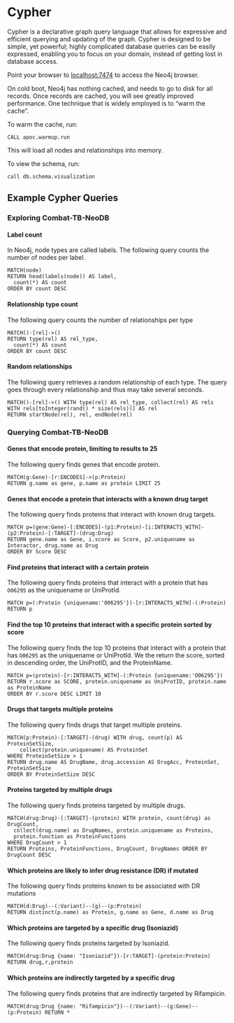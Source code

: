 # Cypher

Cypher is a declarative graph query language that allows for expressive and efficient querying and updating of the graph. Cypher is designed to be simple, yet powerful; highly complicated database queries can be easily expressed, enabling you to focus on your domain, instead of getting lost in database access.

Point your browser to [localhost:7474](http://0.0.0.0:7474) to access the Neo4j browser.

On cold boot, Neo4j has nothing cached, and needs to go to disk for all records.
Once records are cached, you will see greatly improved performance.
One technique that is widely employed is to “warm the cache”.

To warm the cache, run:

```cql
CALL apoc.warmup.run
```

This will load all nodes and relationships into memory.

To view the schema, run:

```cql
call db.schema.visualization
```

## Example Cypher Queries

### Exploring Combat-TB-NeoDB

#### Label count

In Neo4j, node types are called labels. The following query counts the number of nodes per label.

```cql
MATCH(node)
RETURN head(labels(node)) AS label,
  count(*) AS count
ORDER BY count DESC
```

#### Relationship type count

The following query counts the number of relationships per type

```cql
MATCH()-[rel]->()
RETURN type(rel) AS rel_type,
  count(*) AS count
ORDER BY count DESC
```

#### Random relationships

The following query retrieves a random relationship of each
type. The query goes through every relationship and thus may
take several seconds.

```cql
MATCH()-[rel]->() WITH type(rel) AS rel_type, collect(rel) AS rels
WITH rels[toInteger(rand() * size(rels))] AS rel
RETURN startNode(rel), rel, endNode(rel)
```

### Querying Combat-TB-NeoDB

#### Genes that encode protein, limiting to results to 25

The following query finds genes that encode protein.

```cql
MATCH(g:Gene)-[r:ENCODES]->(p:Protein)
RETURN g.name as gene, p.name as protein LIMIT 25
```

#### Genes that encode a protein that interacts with a known drug target

The following query finds proteins that interact with known drug targets.

```cql
MATCH p=(gene:Gene)-[:ENCODES]-(p1:Protein)-[i:INTERACTS_WITH]-(p2:Protein)-[:TARGET]-(drug:Drug)
RETURN gene.name as Gene, i.score as Score, p2.uniquename as Interactor, drug.name as Drug
ORDER BY Score DESC
```

#### Find proteins that interact with a certain protein

The following query finds proteins that interact with a protein that has `O06295` as the uniquename or UniProtId.

```cql
MATCH p=(:Protein {uniquename:'O06295'})-[r:INTERACTS_WITH]-(:Protein)
RETURN p
```

#### Find the top 10 proteins that interact with a specific protein sorted by score

The following query finds the top 10 proteins that interact with a
protein that has `O06295` as the uniquename or UniProtId. We the return the score,
sorted in descending order, the UniProtID, and the ProteinName.

```cql
MATCH p=(protein)-[r:INTERACTS_WITH]-(:Protein {uniquename:'O06295'})
RETURN r.score as SCORE, protein.uniquename as UniProtID, protein.name as ProteinName
ORDER BY r.score DESC LIMIT 10
```

#### Drugs that targets multiple proteins

The following query finds drugs that target multiple proteins.

```cql
MATCH(p:Protein)-[:TARGET]-(drug) WITH drug, count(p) AS ProteinSetSize,
    collect(protein.uniquename) AS ProteinSet
WHERE ProteinSetSize > 1
RETURN drug.name AS DrugName, drug.accession AS DrugAcc, ProteinSet, ProteinSetSize
ORDER BY ProteinSetSize DESC
```

#### Proteins targeted by multiple drugs

The following query finds proteins targeted by multiple drugs.

```cql
MATCH(drug:Drug)-[:TARGET]-(protein) WITH protein, count(drug) as DrugCount,
  collect(drug.name) as DrugNames, protein.uniquename as Proteins,
  protein.function as ProteinFunctions
WHERE DrugCount > 1
RETURN Proteins, ProteinFunctions, DrugCount, DrugNames ORDER BY DrugCount DESC
```

#### Which proteins are likely to infer drug resistance (DR) if mutated

The following query finds proteins known to be associated with DR mutations

```cql
MATCH(d:Drug)--(:Variant)--(g)--(p:Protein)
RETURN distinct(p.name) as Protein, g.name as Gene, d.name as Drug
```

#### Which proteins are targeted by a specific drug (Isoniazid)

The following query finds proteins targeted by Isoniazid.

```cql
MATCH(drug:Drug {name: "Isoniazid"})-[r:TARGET]-(protein:Protein)
RETURN drug,r,protein
```

#### Which proteins are indirectly targeted by a specific drug

The following query finds proteins that are indirectly targeted by Rifampicin.

```cql
MATCH(drug:Drug {name: "Rifampicin"})--(:Variant)--(g:Gene)--(p:Protein) RETURN *
```
